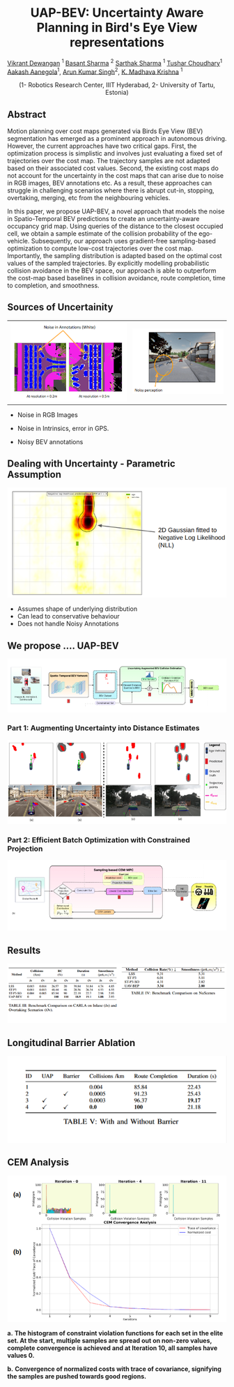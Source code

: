 <h1 align = "center">UAP-BEV: Uncertainty Aware Planning in Bird's Eye View representations </h1>

[Vikrant Dewangan](https://vikr-182.github.io/) <sup>1</sup>
[Basant Sharma](https://www.etis.ee/CV/Basant_Sharma) <sup>2</sup>
[Sarthak Sharma](https://scholar.google.com/citations?user=4uKV9aIAAAAJ&hl=en) <sup>1</sup>
[Tushar Choudhary](https://tusharc31.github.io/)<sup>1</sup>
[Aakash Aanegola](https://github.com/Aa-Aanegola)<sup>1</sup>, 
[Arun Kumar Singh](https://scholar.google.co.in/citations?user=0zgDoIEAAAAJ&hl=en)<sup>2</sup>, 
[K. Madhava Krishna](https://scholar.google.co.in/citations?user=QDuPGHwAAAAJ&hl=en) <sup>1</sup>
<p align="center">  (1- Robotics Research Center, IIIT Hyderabad,  2- University of Tartu, Estonia)</p>


## Abstract
Motion planning over cost maps generated via Birds Eye View (BEV) segmentation has emerged as a prominent approach in autonomous driving. However, the current approaches have two critical gaps. First, the optimization
process is simplistic and involves just evaluating a fixed set
of trajectories over the cost map. The trajectory samples are
not adapted based on their associated cost values. Second, the
existing cost maps do not account for the uncertainty in the
cost maps that can arise due to noise in RGB images, BEV
annotations etc. As a result, these approaches can struggle in
challenging scenarios where there is abrupt cut-in, stopping,
overtaking, merging, etc from the neighbouring vehicles.

In this paper, we propose UAP-BEV, a novel approach that models the noise in Spatio-Temporal BEV predictions to create an uncertainty-aware occupancy grid map. Using queries of the distance to the closest occupied cell, we obtain a sample estimate of the collision probability of the ego-vehicle. Subsequently, our approach uses gradient-free sampling-based optimization to compute low-cost trajectories over the cost map. Importantly, the sampling distribution is adapted based on the optimal cost values of the sampled trajectories. By explicitly modelling probabilistic collision avoidance in the BEV space, our approach is able to outperform the cost-map based baselines in collision avoidance, route completion, time to completion, and smoothness.

[//]: # (Paste images in this section before the table)

## Sources of Uncertainity
<table>
  <tr>
    <td><img src="/README/imgs/uncertain1.png" alt="Image 1"></td>
    <td><img src="/README/imgs/uncertain2.png" alt="Image 2"></td>
  </tr>
</table>

- Noise in RGB Images

- Noise in Intrinsics, error in GPS.

- Noisy BEV annotations


## Dealing with Uncertainty - Parametric Assumption
![uncertain4](/README/imgs/uncertain4.png)
- Assumes shape of underlying distribution 
- Can lead to conservative behaviour
- Does not handle Noisy Annotations

## We propose …. UAP-BEV
![bev](/README/imgs/bev.png)

### Part 1: Augmenting Uncertainty into Distance Estimates
![Estimate](/README/imgs/estimate.png)

### Part 2: Efficient Batch Optimization with Constrained Projection
![efficient](/README/imgs/efficient.png)

## Results

![result](/README/imgs/results.png)

## Longitudinal Barrier Ablation
![lba](/README/imgs/lba.png)

## CEM Analysis
![cem](/README/imgs/CEM.png)

**a.** **The histogram of constraint violation functions for each set in the elite set. At the start, multiple samples are spread out on non-zero values, complete convergence is achieved and at Iteration 10, all samples have values 0.**  
  
  
**b.** **Convergence of normalized costs with trace of covariance, signifying the samples are pushed towards good regions.**  


















